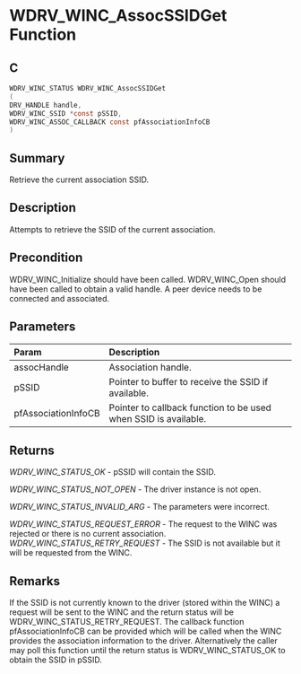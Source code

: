 # WDRV_WINC_AssocSSIDGet Function

## C

```c
WDRV_WINC_STATUS WDRV_WINC_AssocSSIDGet
(
DRV_HANDLE handle,
WDRV_WINC_SSID *const pSSID,
WDRV_WINC_ASSOC_CALLBACK const pfAssociationInfoCB
)
```

## Summary

Retrieve the current association SSID.  

## Description

Attempts to retrieve the SSID of the current association.

## Precondition

WDRV_WINC_Initialize should have been called. WDRV_WINC_Open should have been called to obtain a valid handle. A peer device needs to be connected and associated.  

## Parameters

| Param | Description |
|:----- |:----------- |
| assocHandle | Association handle. |
| pSSID | Pointer to buffer to receive the SSID if available. |
| pfAssociationInfoCB | Pointer to callback function to be used when SSID is available.  

## Returns

*WDRV_WINC_STATUS_OK* - pSSID will contain the SSID.

*WDRV_WINC_STATUS_NOT_OPEN* - The driver instance is not open.

*WDRV_WINC_STATUS_INVALID_ARG* - The parameters were incorrect.

*WDRV_WINC_STATUS_REQUEST_ERROR* - The request to the WINC was rejected
or there is no current association. 
*WDRV_WINC_STATUS_RETRY_REQUEST* - The SSID is not available but it will be
requested from the WINC.  

## Remarks

If the SSID is not currently known to the driver (stored within the WINC) a request will be sent to the WINC and the return status will be WDRV_WINC_STATUS_RETRY_REQUEST. The callback function pfAssociationInfoCB can be provided which will be called when the WINC provides the association information to the driver. Alternatively the caller may poll this function until the return status is WDRV_WINC_STATUS_OK to obtain the SSID in pSSID.  


